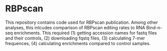 # RBPscan

This repository contains code used for RBPscan publication. Among other analyses, this inlcudes comparison of RBPscan editing rates to RNA Bind-n-seq enrichments. This required (1) getting accession names for fastq files and their controls, (2) downloading fqstq files, (3) calculating 7-mer frequences, (4) calculating enrichments compared to control samples.
